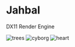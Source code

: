 # Jahbal
DX11 Render Engine

![trees](https://i.imgur.com/KtT8xzu.jpg)
![cyborg](https://i.imgur.com/Pqu7ZwJ.png)
![heart](https://i.imgur.com/yOvol94.png)
